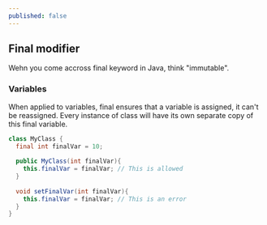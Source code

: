 ```yaml
---
published: false
---
```


## Final modifier

Wehn you come accross final keyword in Java, think "immutable". 

### Variables 

When applied to variables, final ensures that a variable is assigned, it can't be reassigned. Every instance of class will have its own separate copy of this final variable. 

```java
class MyClass {
  final int finalVar = 10;
  
  public MyClass(int finalVar){
    this.finalVar = finalVar; // This is allowed
  }
  
  void setFinalVar(int finalVar){
    this.finalVar = finalVar; // This is an error
  }
}
```